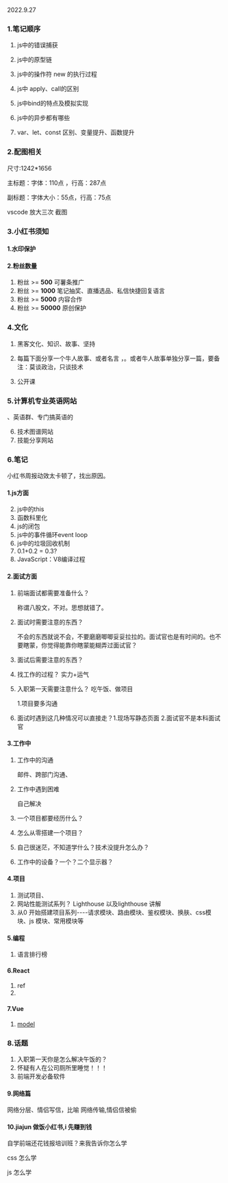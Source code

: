 2022.9.27

### 1.笔记顺序

1. js中的错误捕获

2. js中的原型链

3. js中的操作符 new 的执行过程

4. js中 apply、call的区别

5. js中bind的特点及模拟实现

6. js中的异步都有哪些

7. var、let、const 区别、变量提升、函数提升

   



### 2.配图相关

尺寸:1242*1656

主标题：字体：110点 ，行高：287点

副标题：字体大小：55点，行高：75点

vscode 放大三次 截图



### 3.小红书须知

#### 1.水印保护

#### 2.粉丝数量

1. 粉丝 >= **500**       可薯条推广
2. 粉丝 >= **1000**     笔记抽奖、直播选品、私信快捷回复语言
3. 粉丝 >= **5000**     内容合作
4. 粉丝 >= **50000**   原创保护





### 4.文化

1. 黑客文化、知识、故事、坚持
1. 每篇下面分享一个牛人故事、或者名言 ，。或者牛人故事单独分享一篇，要备注：莫谈政治，只谈技术

3. 公开课



### 5.计算机专业英语网站

、英语群、专门搞英语的

6. 技术图谱网站
7. 技能分享网站





### 6.笔记

小红书周报动效太卡顿了，找出原因。

#### 1.js方面

2. js中的this
4. 函数科里化
5. js的闭包
6. js中的事件循环event loop
7. js中的垃圾回收机制
8. 0.1+0.2 = 0.3?
9. JavaScript：V8编译过程



#### 2.面试方面

1. 前端面试都需要准备什么？

   称谓八股文，不对。思想就错了。

2. 面试时需要注意的东西？

   不会的东西就说不会，不要磨磨唧唧妥妥拉拉的。面试官也是有时间的。也不要瞎蒙，你觉得能靠你瞎蒙能糊弄过面试官？

   

3. 面试后需要注意的东西？

4. 找工作的过程？ 实力+运气

5. 入职第一天需要注意什么？ 吃午饭、做项目

   1.项目要多沟通
   
6. 面试时遇到这几种情况可以直接走？1.现场写静态页面 2.面试官不是本科面试官

#### 3.工作中

1. 工作中的沟通

   邮件、跨部门沟通、

2. 工作中遇到困难

   自己解决

3. 一个项目都要经历什么？
4. 怎么从零搭建一个项目？
5. 自己很迷茫，不知道学什么？技术没提升怎么办？
6. 工作中的设备？一个？二个显示器？

#### 4.项目

1. 测试项目、
2. 网站性能测试系列？ Lighthouse 以及lighthouse 讲解
3. 从0 开始搭建项目系列----请求模块、路由模块、鉴权模块、换肤、css模块、js 模块、常用模块等

#### 5.编程

1. 语言排行榜 

#### 6.React

1. ref
2. 

#### 7.Vue

1. [model](https://v2.cn.vuejs.org/v2/api/#model)

### 8.话题

1. 入职第一天你是怎么解决午饭的？
2. 怀疑有人在公司厕所里睡觉！！！
3. 前端开发必备软件



#### 9.网络篇

网络分层、情侣写信，比喻 网络传输,情侣信被偷



#### 10.jiajun 做饭小红书,i 先赚到钱



自学前端还花钱报培训班？来我告诉你怎么学



css 怎么学

js 怎么学

















